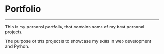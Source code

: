<h1>Portfolio</h1>
<hr>
<p>This is my personal portfolio, that contains some of my best personal projects.</p>
<p>The purpose of this project is to showcase my skills in web development and Python.</p>